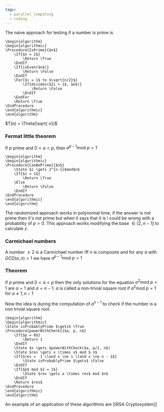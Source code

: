 ```yaml
---
tags:
  - parallel_computing
  - coding
---
```

The naive approach for testing if a number is prime is
```pseudo
\begin{algorithm}
\begin{algorithmic}
\Procedure{IsPrime}{$n$}
	\If{$n = 2$} 
		\Return \True
	\EndIf
	\If{isEven($n$)} 
		\Return \False
	\EndIf
	\For{$i = 1$ to $\sqrt{n/2}$}
		\If{divides($2i + 1$, $n$)}
			\Return \False
		\EndIf
	\EndFor
	\Return \True
\EndProcedure
\end{algorithmic}
\end{algorithm}
```

$T(n) = \Theta(\sqrt{  n})$
### Fermat little theorem

If $p$ prime and $0<a<p$, then $a^{p-1}\text{mod } p = 1$
```pseudo
\begin{algorithm}
\begin{algorithmic}
\Procedure{CanBePrime}{$n$}
	\State $z \gets 2^{n-1}$mod$n$
	\If{$z = 1$}
		\Return \True
	\Else
		\Return \False
	\EndIf
\EndProcedure
\end{algorithmic}
\end{algorithm}
```

The randomized approach works in polynomial time, if the answer is not prime then it's not prime but when it says that it is i could be wrong with a probability of $p > 0$. This approach works modifying the base $\in [2, n-1]$ to calculate $z$.
### Carmichael numbers

A number $\geq 2$ is a Carmichael number iff $n$ is composite and for any $a$ with $GCD(a, n) = 1$ we have $a^{p-1}\text{mod } p = 1$
### Theorem

If $p$ prime and $0<a<p$ then the only solutions for the equation $a^{2}\text{mod } p = 1$  are $a = 1$ and $a = n-1$.
$a$ is called a non-trivial square root if $a^{2}\text{mod } p = 1$ for $a \ne 1,n-1$

Now the idea is during the computation of $a^{n-1}$ to check if the number is a non trivial square root.
```pseudo
\begin{algorithm}
\begin{algorithmic}
\State isProbablyPrime $\gets$ \True
\Procedure{powerWithCheck}{$a, p, n$}
	\If{$p = 0$}
		\Return 1
	\EndIf
	\State $x \gets $powerWithCheck($a, p/2, n$)
	\State $res \gets x \times x$ mod $ n$
	\If{$res =  1 \land x \ne 1 \land x \ne n - 1$}
		\State isProbablyPrime $\gets$ \False
	\EndIf
	\If{$p$ mod $2 = 1$}
		\State $res \gets a \times res$ mod $n$
	\EndIf
	\Return $res$
\EndProcedure
\end{algorithmic}
\end{algorithm}
```
An example of an application of these algorithms are [[RSA Cryptosystem]]
